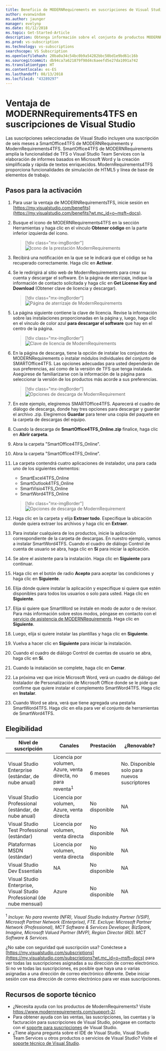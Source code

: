 ```yaml
---
title: Beneficio de MODERNRequirements en suscripciones de Visual Studio | Microsoft Docs
author: evanwindom
ms.author: jaunger
manager: evelynp
ms.date: 01/12/2018
ms.topic: Get-Started-Article
description: Obtenga información sobre el conjunto de productos MODERNRequirements incluido en la suscripción de Visual Studio Enterprise seleccionada.
ms.prod: vs-subscription
ms.technology: vs-subscriptions
searchscope: VS Subscription
ms.openlocfilehash: 20ba0a34c54bc0b9a54282bbc50bd1e9bd61c16b
ms.sourcegitcommit: db94ca7a621879f98d4c6aeefd5e27da1091a742
ms.translationtype: HT
ms.contentlocale: es-ES
ms.lasthandoff: 08/13/2018
ms.locfileid: "43289297"
---
```

# <a name="the-modernrequirements4tfs-benefit-in-visual-studio-subscriptions"></a>Ventaja de MODERNRequirements4TFS en suscripciones de Visual Studio

Las suscripciones seleccionadas de Visual Studio incluyen una suscripción de seis meses a SmartOffice4TFS de MODERNRequirements y ModernRequirements4TFS.  SmartOffice4TFS de MODERNRequirements amplía la funcionalidad de TFS o Visual Studio Team Services con la elaboración de informes basados en Microsoft Word y la creación simplificada y rápida de textos enriquecidos.  ModernRequirements4TFS proporciona funcionalidades de simulación de HTML5 y línea de base de elementos de trabajo.


## <a name="activation-steps"></a>Pasos para la activación
1.  Para usar la ventaja de MODERNRequirementsTFS, inicie sesión en [https://my.visualstudio.com/benefits](https://my.visualstudio.com/benefits?wt.mc_id=o~msft~docs).
2.  Busque el icono de MODERNRequirements4TFS en la sección Herramientas y haga clic en el vínculo **Obtener código** en la parte inferior izquierda del icono.
    > [!div class="mx-imgBorder"]
    > ![Icono de la prestación ModernRequirements](_img\vs-modernreq\vs-modernreq-tile.png)

2.  Recibirá una notificación en la que se le indicará que el código se ha recuperado correctamente.  Haga clic en **Activar**.

3.  Se le redirigirá al sitio web de ModernRequirements para crear su cuenta y descargar el software.  En la página de aterrizaje, indique la información de contacto solicitada y haga clic en **Get License Key and Download** (Obtener clave de licencia y descargar).
    > [!div class="mx-imgBorder"]
    > ![Página de aterrizaje de ModernRequirements](_img\vs-modernreq\vs-modernreq-landing.png)


4.  La página siguiente contiene la clave de licencia.  Revise la información sobre las instalaciones proporcionadas en la página y, luego, haga clic en el vínculo de color azul **para descargar el software** que hay en el centro de la página.
    > [!div class="mx-imgBorder"]
    > ![Clave de licencia de ModernRequirements](_img\vs-modernreq\vs-modernreq-license-new-resized.png)


5.  En la página de descarga, tiene la opción de instalar los conjuntos de MODERNRequirements o instalar módulos individuales del conjunto de SMARTOffice4TFS.  Las opciones adecuadas para usted dependerán de sus preferencias, así como de la versión de TFS que tenga instalada.  Asegúrese de familiarizarse con la información de la página para seleccionar la versión de los productos más acorde a sus preferencias.
    > [!div class="mx-imgBorder"]
    > ![Opciones de descarga de ModernRequirement](_img\vs-modernreq\vs-modernreq-download-page-new.png)

6.  En este ejemplo, elegiremos SMARTOffice4TFS.  Aparecerá el cuadro de diálogo de descarga, donde hay tres opciones para descargar y guardar el archivo .zip.  Elegiremos **Guardar** para tener una copia del paquete en la carpeta de descargas del equipo.

7.  Cuando la descarga de **SmartOffice4TFS_Online.zip** finalice, haga clic en **Abrir carpeta**.

8.  Abra la carpeta "SmartOffice4TFS_Online".

9.  Abra la carpeta "SmartOffice4TFS_Online".

10. La carpeta contendrá cuatro aplicaciones de instalador, una para cada uno de los siguientes elementos:
    - SmartExcel4TFS_Online
    - SmartOutlook4TFS_Online
    - SmartVisio4TFS_Online
    - SmartWord4TFS_Online

    > [!div class="mx-imgBorder"]
    > ![Opciones de descarga de ModernRequirement](_img\vs-modernreq\vs-modernreq-downloaded-cropped.png)

11. Haga clic en la carpeta y elija **Extraer todo**.  Especifique la ubicación donde quiera extraer los archivos y haga clic en **Extraer**.

12. Para instalar cualquiera de los productos, inicie la aplicación correspondiente de la carpeta de descargas.  En nuestro ejemplo, vamos a instalar SmartWord4TFS.  Cuando el cuadro de diálogo Control de cuenta de usuario se abra, haga clic en **Sí** para iniciar la aplicación.

13. Se abre el asistente para la instalación.  Haga clic en **Siguiente** para continuar.

14. Haga clic en el botón de radio **Acepto** para aceptar las condiciones y haga clic en **Siguiente**.

15. Elija dónde quiere instalar la aplicación y especifique si quiere que estén disponibles para todos los usuarios o solo para usted.  Haga clic en **Siguiente**.

16. Elija si quiere que SmartWord se instale en modo de autor o de revisor.  Para más información sobre estos modos, póngase en contacto con el [servicio de asistencia de MODERNRequirements](http://www.modernrequirements.com/support-2/).  Haga clic en **Siguiente**.

17. Luego, elija si quiere instalar las plantillas y haga clic en **Siguiente**.

18. Vuelva a hacer clic en **Siguiente** para iniciar la instalación.

19. Cuando el cuadro de diálogo Control de cuentas de usuario se abra, haga clic en **Sí**.

20. Cuando la instalación se complete, haga clic en **Cerrar**.

21. La próxima vez que inicie Microsoft Word, verá un cuadro de diálogo del Instalador de Personalización de Microsoft Office donde se le pide que confirme que quiere instalar el complemento SmartWord4TFS.  Haga clic en **Instalar**.

22. Cuando Word se abra, verá que tiene agregada una pestaña SmartWord4TFS. Haga clic en ella para ver el conjunto de herramientas de SmartWord4TFS.

## <a name="eligibility"></a>Elegibilidad
| Nivel de suscripción                                                 |     Canales                                            | Prestación                                                          | ¿Renovable?    |
|--------------------------------------------------------------------|---------------------------------------------------------|------------------------------------------------------------------|---------------|
| Visual Studio Enterprise (estándar, de nube anual)   | Licencia por volumen, Azure, venta directa, no para reventa<sup>1</sup> | 6 meses       |  No.  Disponible solo para nuevos suscriptores          |
| Visual Studio Professional (estándar, de nube anual) | Licencia por volumen, Azure, venta directa                                       | No disponible                                                          |NA     |
| Visual Studio Test Professional (estándar)                         | Licencia por volumen, venta directa                                              | No disponible                                                          |NA     |
| Plataformas MSDN (estándar)                                          | Licencia por volumen, venta directa                                              | No disponible                                                          |NA     |
| Visual Studio Dev Essentials | NA  |No disponible                                                          |NA     |
| Visual Studio Enterprise, Visual Studio Professional (de nube mensual) | Azure                                       | No disponible                                                           |NA|

<sup>1</sup>  *Incluye: No para reventa (NFR), Visual Studio Industry Partner (VSIP), Microsoft Partner Network (Enterprise), FTE.  Excluye:  Microsoft Partner Network (Professional), MCT Software & Services Developer, BizSpark, Imagine, Microsoft Valued Partner (MVP), Region Director (RD).  MCT Software & Services.*

¿No sabe con seguridad qué suscripción usa?  Conéctese a [https://my.visualstudio.com/subscriptions](https://my.visualstudio.com/subscriptions?wt.mc_id=o~msft~docs) para ver todas las suscripciones asignadas a su dirección de correo electrónico. Si no ve todas las suscripciones, es posible que haya una o varias asignadas a una dirección de correo electrónico diferente.  Debe iniciar sesión con esa dirección de correo electrónico para ver esas suscripciones.

## <a name="support-resources"></a>Recursos de soporte técnico
-  ¿Necesita ayuda con los productos de ModernRequirements?  Visite https://www.modernrequirements.com/support-2/.
-  Para obtener ayuda con las ventas, las suscripciones, las cuentas y la facturación para suscripciones de Visual Studio, póngase en contacto con el [soporte para suscripciones](https://visualstudio.microsoft.com/subscriptions/support/) de Visual Studio.
-  ¿Tiene alguna pregunta sobre el IDE de Visual Studio, Visual Studio Team Services u otros productos o servicios de Visual Studio?  Visite el [soporte técnico de Visual Studio](https://visualstudio.microsoft.com/support/).